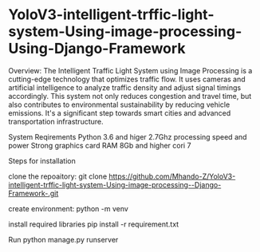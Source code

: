 # YoloV3-intelligent-trffic-light-system-Using-image-processing-Using-Django-Framework

Overview:
  The Intelligent Traffic Light System using Image Processing is a cutting-edge technology that optimizes traffic flow. It uses cameras and artificial intelligence to analyze traffic density and adjust signal timings accordingly. This system not only reduces congestion and travel time, but also contributes to environmental sustainability by reducing vehicle emissions. It's a significant step towards smart cities and advanced transportation infrastructure.

System Reqirements 
Python 3.6 and higer
2.7Ghz processing speed and power
Strong graphics card 
RAM 8Gb and higher
cori 7

Steps for installation 

clone the repoaitory:
  git clone https://github.com/Mhando-Z/YoloV3-intelligent-trffic-light-system-Using-image-processing--Django-Framework-.git

create environment: 
  python -m venv <name of your environment>

install required libraries
  pip install -r requirement.txt

Run python manage.py runserver 


  

